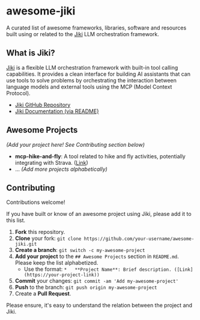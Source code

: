 # awesome-jiki

A curated list of awesome frameworks, libraries, software and resources built using or related to the [Jiki](https://github.com/teilomillet/jiki) LLM orchestration framework.

## What is Jiki?

[Jiki](https://github.com/teilomillet/jiki) is a flexible LLM orchestration framework with built-in tool calling capabilities. It provides a clean interface for building AI assistants that can use tools to solve problems by orchestrating the interaction between language models and external tools using the MCP (Model Context Protocol).

*   [Jiki GitHub Repository](https://github.com/teilomillet/jiki)
*   [Jiki Documentation (via README)](https://github.com/teilomillet/jiki/blob/main/README.md)

## Awesome Projects

_(Add your project here! See Contributing section below)_

*   **mcp-hike-and-fly**: A tool related to hike and fly activities, potentially integrating with Strava. ([Link](https://github.com/Arthemide/mcp-hike-and-fly))
*   ... *(Add more projects alphabetically)*

## Contributing

Contributions welcome!

If you have built or know of an awesome project using Jiki, please add it to this list.

1.  **Fork** this repository.
2.  **Clone** your fork: `git clone https://github.com/your-username/awesome-jiki.git`
3.  **Create a branch**: `git switch -c my-awesome-project`
4.  **Add your project** to the `## Awesome Projects` section in `README.md`. Please keep the list alphabetized.
    *   Use the format: `*   **Project Name**: Brief description. ([Link](https://your-project-link))`
5.  **Commit** your changes: `git commit -am 'Add my-awesome-project'`
6.  **Push** to the branch: `git push origin my-awesome-project`
7.  Create a **Pull Request**.

Please ensure, it's easy to understand the relation between the project and Jiki.